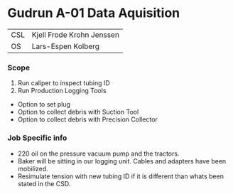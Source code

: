 # Gudrun A-01 Data Aquisition




|||
| ----------- | ----------- |
| CSL     | Kjell Frode Krohn Jenssen    |
| OS   | Lars-Espen Kolberg       |

### Scope
1. Run caliper to inspect tubing ID
2. Run Production Logging Tools
+ Option to set plug
+ Option to collect debris with Suction Tool
+ Option to collect debris with Precision Collector

### Job Specific info
- 220 oil on the pressure vacuum pump and the tractors.
- Baker will be sitting in our logging unit. Cables and adapters have been mobilized.
- Resimulate tension with new tubing ID if it is different than whats been stated in the CSD.